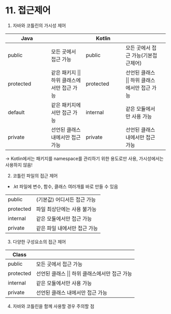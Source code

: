 # 11. 접근제어

1. 자바와 코틀린의 가시성 제어

<table><thead><tr><th width="120">Java</th><th></th><th width="109">Kotlin</th><th></th><th data-hidden></th></tr></thead><tbody><tr><td>public</td><td>모든 곳에서 접근 가능</td><td>public</td><td>모든 곳에서 접근 가능(기본접근제어)</td><td></td></tr><tr><td>protected</td><td>같은 패키지 || 하위 클래스에서만 접근 가능</td><td>protected</td><td>선언된 클래스 || 하위 클래스에서만 접근 가능</td><td></td></tr><tr><td>default</td><td>같은 패키지에서만 접근 가능</td><td>internal</td><td>같은 모듈에서만 사용 가능</td><td></td></tr><tr><td>private</td><td>선언된 클래스 내에서만 접근 가능</td><td>private</td><td>선언된 클래스 내에서만 접근 가능</td><td></td></tr></tbody></table>

\-> Kotlin에서는 패키지를 namespace를 관리하기 위한 용도로만 사용, 가시성에서는 사용하지 않음!



2. 코틀린 파일의 접근 제어

* .kt 파일에 변수, 함수, 클래스 여러개를 바로 만들 수 있음

|           |                  |
| --------- | ---------------- |
| public    | (기본값) 어디서든 접근 가능 |
| protected | 파일 최상단에는 사용 불가능  |
| internal  | 같은 모듈에서만 접근 가능   |
| private   | 같은 파일 내에서만 접근 가능 |



3. 다양한 구성요소의 접근 제어

| Class     |                              |
| --------- | ---------------------------- |
| public    | 모든 곳에서 접근 가능                 |
| protected | 선언된 클래스 \|\| 하위 클래스에서만 접근 가능 |
| internal  | 같은 모듈에서만 사용 가능               |
| private   | 선언된 클래스 내에서만 접근 가능           |



4. 자바와 코틀린을 함께 사용할 경우 주의할 점



